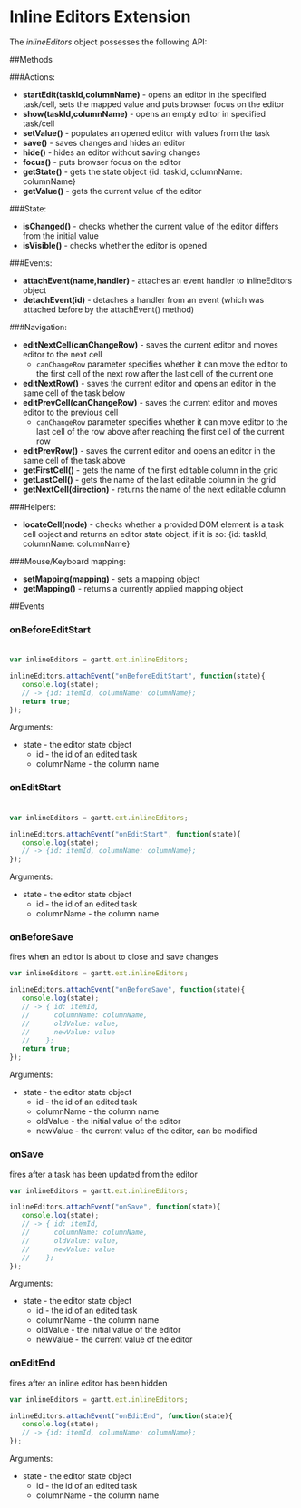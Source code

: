 Inline Editors Extension
========================

The *inlineEditors* object possesses the following API:

##Methods

###Actions:

- **startEdit(taskId,columnName)** - opens an editor in the specified task/cell, sets the mapped value and puts browser focus on the editor
- **show(taskId,columnName)** - opens an empty editor in specified task/cell
- **setValue()** - populates an opened editor with values from the task
- **save()** - saves changes and hides an editor
- **hide()** - hides an editor without saving changes
- **focus()** - puts browser focus on the editor 
- **getState()** - gets the state object {id: taskId, columnName: columnName}
- **getValue()** - gets the current value of the editor

###State: 

- **isChanged()** - checks whether the current value of the editor differs from the initial value
- **isVisible()** - checks whether the editor is opened

###Events:

- **attachEvent(name,handler)** - attaches an event handler to inlineEditors object
- **detachEvent(id)** - detaches a handler from an event (which was attached before by the attachEvent() method) 

###Navigation:

- **editNextCell(canChangeRow)** - saves the current editor and moves editor to the next cell 
	- `canChangeRow` parameter specifies whether it can move the editor to the first cell of the next row after the last cell of the current one
- **editNextRow()** - saves the current editor and opens an editor in the same cell of the task below
- **editPrevCell(canChangeRow)** - saves the current editor and moves editor to the previous cell 
	- `canChangeRow` parameter specifies whether it can move editor to the last cell of the row above after reaching the first cell of the current row
- **editPrevRow()** - saves the current editor and opens an editor in the same cell of the task above
- **getFirstCell()** - gets the name of the first editable column in the grid
- **getLastCell()** - gets the name of the last editable column in the grid
- **getNextCell(direction)** - returns the name of the next editable column

###Helpers:

- **locateCell(node)** - checks whether a provided DOM element is a task cell object and returns an editor state object, if it is so: {id: taskId, columnName: columnName}

###Mouse/Keyboard mapping:

- **setMapping(mapping)** - sets a mapping object
- **getMapping()** - returns a currently applied mapping object

##Events

### onBeforeEditStart <br><br>

~~~js
var inlineEditors = gantt.ext.inlineEditors;

inlineEditors.attachEvent("onBeforeEditStart", function(state){
   console.log(state);
   // -> {id: itemId, columnName: columnName};
   return true;
});
~~~

Arguments:

- state - the editor state object
	- id - the id of an edited task
	- columnName - the column name

### onEditStart <br><br>

~~~js
var inlineEditors = gantt.ext.inlineEditors;

inlineEditors.attachEvent("onEditStart", function(state){
   console.log(state);
   // -> {id: itemId, columnName: columnName};
});
~~~

Arguments:

- state - the editor state object
	- id - the id of an edited task
	- columnName - the column name

### onBeforeSave 

fires when an editor is about to close and save changes

~~~js
var inlineEditors = gantt.ext.inlineEditors;

inlineEditors.attachEvent("onBeforeSave", function(state){
   console.log(state);
   // -> { id: itemId, 
   //      columnName: columnName, 
   //      oldValue: value, 
   //      newValue: value
   //    };
   return true;
});
~~~

Arguments:

- state - the editor state object
	- id - the id of an edited task
	- columnName - the column name
	- oldValue - the initial value of the editor
	- newValue - the current value of the editor, can be modified

### onSave 

fires after a task has been updated from the editor

~~~js
var inlineEditors = gantt.ext.inlineEditors;

inlineEditors.attachEvent("onSave", function(state){
   console.log(state);
   // -> { id: itemId, 
   //      columnName: columnName, 
   //      oldValue: value, 
   //      newValue: value
   //    };
});
~~~

Arguments:

- state - the editor state object
	- id - the id of an edited task
	- columnName - the column name
	- oldValue - the initial value of the editor
	- newValue - the current value of the editor

### onEditEnd 

fires after an inline editor has been hidden

~~~js
var inlineEditors = gantt.ext.inlineEditors;

inlineEditors.attachEvent("onEditEnd", function(state){
   console.log(state);
   // -> {id: itemId, columnName: columnName};
});
~~~

Arguments:

- state - the editor state object
	- id - the id of an edited task
	- columnName - the column name
    